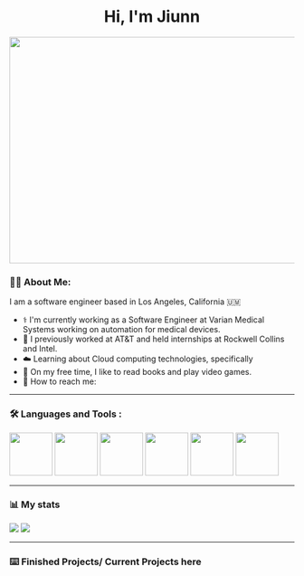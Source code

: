<h1 align="center">
  Hi, I'm Jiunn
</h1>

<div align="center">
  <img src="https://miro.medium.com/max/1280/1*X3I7dXxUWMqDMiuOcFYl2Q.gif" width="600" height="400"/>
</div>

### 👨‍💻 About Me:

I am a software engineer based in Los Angeles, California 🇺🇲
* ⚕️ I'm currently working as a Software Engineer at Varian Medical Systems working on automation for medical devices.
* 🏯 I previously worked at AT&T and held internships at Rockwell Collins and Intel.
* ☁️ Learning about Cloud computing technologies, specifically 
* 📕 On my free time, I like to read books and play video games.
* 📇 How to reach me:

---

### :hammer_and_wrench: Languages and Tools :
<div>
<img height=76 src="https://cdn.jsdelivr.net/gh/devicons/devicon/icons/amazonwebservices/amazonwebservices-original-wordmark.svg" />
<img height=76 src="https://cdn.jsdelivr.net/gh/devicons/devicon/icons/csharp/csharp-original.svg" />
<img height=76 src="https://cdn.jsdelivr.net/gh/devicons/devicon/icons/python/python-original-wordmark.svg" />
<img height=76 src="https://cdn.jsdelivr.net/gh/devicons/devicon/icons/visualstudio/visualstudio-plain-wordmark.svg" />
<img height=76 src="https://cdn.jsdelivr.net/gh/devicons/devicon/icons/go/go-original-wordmark.svg" />
<img height=76 src="https://cdn.jsdelivr.net/gh/devicons/devicon/icons/kubernetes/kubernetes-plain-wordmark.svg" />

</div>

---

### 📊 My stats

<img src="https://github-readme-stats.vercel.app/api?username=BrotherofOracleMan&show_icons=true"/>
<img src="https://github-readme-streak-stats.herokuapp.com/?user=BrotherOfOracleMan"/>

---

### ⌨️ Finished Projects/ Current Projects here
